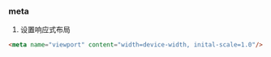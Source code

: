 ### meta ###
1. 设置响应式布局
```HTML
<meta name="viewport" content="width=device-width, inital-scale=1.0"/>
```
